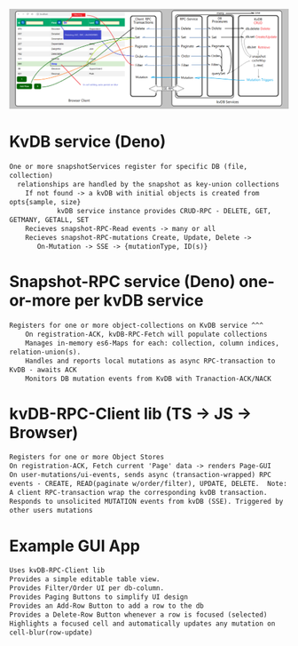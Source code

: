![Alt text](kvDB-RPC.png)
# KvDB service (Deno)
	One or more snapshotServices register for specific DB (file, collection)
	  relationships are handled by the snapshot as key-union collections	
	    If not found -> a kvDB with initial objects is created from opts{sample, size}
                kvDB service instance provides CRUD-RPC - DELETE, GET, GETMANY, GETALL, SET 
		Recieves snapshot-RPC-Read events -> many or all
		Recieves snapshot-RPC-mutations Create, Update, Delete ->
		   On-Mutation -> SSE -> {mutationType, ID(s)} 

# Snapshot-RPC service (Deno) one-or-more per kvDB service
	Registers for one or more object-collections on KvDB service ^^^
		On registration-ACK, kvDB-RPC-Fetch will populate collections
		Manages in-memory es6-Maps for each: collection, column indices, relation-union(s).
		Handles and reports local mutations as async RPC-transaction to KvDB - awaits ACK
		Monitors DB mutation events from KvDB with Tranaction-ACK/NACK 

# kvDB-RPC-Client lib (TS -> JS -> Browser)
	Registers for one or more Object Stores
	On registration-ACK, Fetch current 'Page' data -> renders Page-GUI
	On user-mutations/ui-events, sends async (transaction-wrapped) RPC events - CREATE, READ(paginate w/order/filter), UPDATE, DELETE.  Note: A client RPC-transaction wrap the corresponding kvDB transaction. 
	Responds to unsolicited MUTATION events from kvDB (SSE). Triggered by other users mutations

# Example GUI App
	Uses kvDB-RPC-Client lib
	Provides a simple editable table view.
	Provides Filter/Order UI per db-column.
	Provides Paging Buttons to simplify UI design
	Provides an Add-Row Button to add a row to the db
	Provides a Delete-Row Button whenever a row is focused (selected)
	Highlights a focused cell and automatically updates any mutation on cell-blur(row-update)